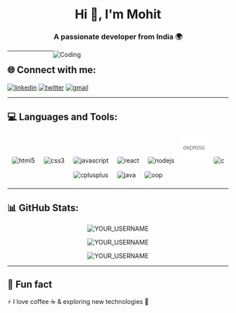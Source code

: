 <!-- Profile Header -->
<h1 align="center">Hi 👋, I'm Mohit</h1>
<h3 align="center">A passionate developer from India 🌍</h3>

<img align="right" alt="Coding" width="400" src="https://raw.githubusercontent.com/mohitCodz/mohitCodz/main/coding.gif" />

---

## 🌐 Connect with me:
<p align="left">
<a href="https://linkedin.com/in/YOUR_LINKEDIN" target="blank"><img align="center" src="https://cdn.jsdelivr.net/gh/devicons/devicon/icons/linkedin/linkedin-original.svg" alt="linkedin" height="30" width="30" /></a>
<a href="https://twitter.com/YOUR_TWITTER" target="blank"><img align="center" src="https://cdn.jsdelivr.net/gh/devicons/devicon/icons/twitter/twitter-original.svg" alt="twitter" height="30" width="30" /></a>
<a href="mailto:YOUR_EMAIL"><img align="center" src="https://cdn.jsdelivr.net/gh/devicons/devicon/icons/google/google-original.svg" alt="gmail" height="30" width="30" /></a>
</p>

---

## 💻 Languages and Tools:
<p align="center"> 
  <!-- HTML -->
  <img src="https://cdn.jsdelivr.net/gh/devicons/devicon/icons/html5/html5-original.svg" alt="html5" width="50" height="50" style="background-color:#ffffff; padding:8px; border-radius:12px;"/>
  
  <!-- CSS -->
  <img src="https://cdn.jsdelivr.net/gh/devicons/devicon/icons/css3/css3-original.svg" alt="css3" width="50" height="50" style="background-color:#ffffff; padding:8px; border-radius:12px;"/>
  
  <!-- JavaScript -->
  <img src="https://cdn.jsdelivr.net/gh/devicons/devicon/icons/javascript/javascript-original.svg" alt="javascript" width="50" height="50" style="background-color:#ffffff; padding:8px; border-radius:12px;"/>
  
  <!-- React -->
  <img src="https://cdn.jsdelivr.net/gh/devicons/devicon/icons/react/react-original.svg" alt="react" width="50" height="50" style="background-color:#ffffff; padding:8px; border-radius:12px;"/>
  
  <!-- Node.js -->
  <img src="https://cdn.jsdelivr.net/gh/devicons/devicon/icons/nodejs/nodejs-original.svg" alt="nodejs" width="50" height="50" style="background-color:#ffffff; padding:8px; border-radius:12px;"/>
  
  <!-- Express -->
  <img src="https://raw.githubusercontent.com/devicons/devicon/master/icons/express/express-original-wordmark.svg" alt="express" width="50" height="50" style="background-color:#ffffff; padding:8px; border-radius:12px;"/>
  
  <!-- C -->
  <img src="https://cdn.jsdelivr.net/gh/devicons/devicon/icons/c/c-original.svg" alt="c" width="50" height="50" style="background-color:#ffffff; padding:8px; border-radius:12px;"/>
  
  <!-- C++ -->
  <img src="https://cdn.jsdelivr.net/gh/devicons/devicon/icons/cplusplus/cplusplus-original.svg" alt="cplusplus" width="50" height="50" style="background-color:#ffffff; padding:8px; border-radius:12px;"/>
  
  <!-- Java -->
  <img src="https://cdn.jsdelivr.net/gh/devicons/devicon/icons/java/java-original.svg" alt="java" width="50" height="50" style="background-color:#ffffff; padding:8px; border-radius:12px;"/>
  
  <!-- OOP (Java icon as placeholder) -->
  <img src="https://cdn.jsdelivr.net/gh/devicons/devicon/icons/java/java-original.svg" alt="oop" width="50" height="50" style="background-color:#ffffff; padding:8px; border-radius:12px;"/>
</p>



---

## 📊 GitHub Stats:
<p align="center">
  <img src="https://github-readme-stats.vercel.app/api?username=mohitCodzz&show_icons=true&locale=en&theme=tokyonight" alt="YOUR_USERNAME" />
</p>

<p align="center">
  <img src="https://github-readme-streak-stats.herokuapp.com/?user=mohitCodzz&theme=tokyonight" alt="YOUR_USERNAME" />
</p>

<p align="center">
  <img src="https://github-profile-trophy.vercel.app/?username=mohitCodzz&theme=tokyonight&no-frame=true&row=1&column=6" alt="YOUR_USERNAME" />
</p>

---

## 🎯 Fun fact
⚡ I love coffee ☕ & exploring new technologies 🚀
